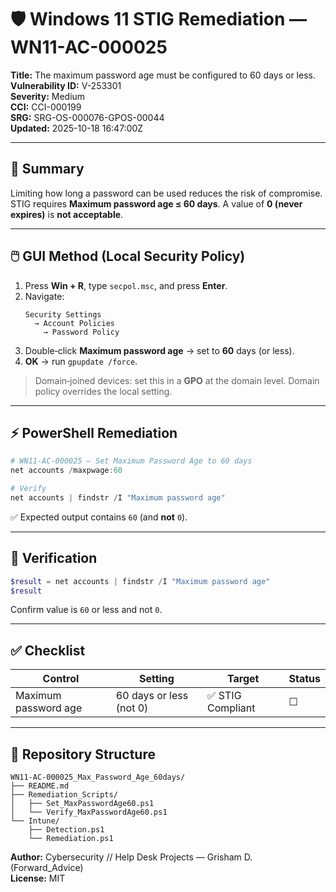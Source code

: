 # 🛡️ Windows 11 STIG Remediation — WN11-AC-000025

**Title:** The maximum password age must be configured to 60 days or less.  
**Vulnerability ID:** V-253301  
**Severity:** Medium  
**CCI:** CCI-000199  
**SRG:** SRG-OS-000076-GPOS-00044  
**Updated:** 2025-10-18 16:47:00Z

---

## 📘 Summary
Limiting how long a password can be used reduces the risk of compromise.  
STIG requires **Maximum password age ≤ 60 days**. A value of **0 (never expires)** is **not acceptable**.

---

## 🖱️ GUI Method (Local Security Policy)

1. Press **Win + R**, type `secpol.msc`, and press **Enter**.  
2. Navigate:  
   ```
   Security Settings
     → Account Policies
       → Password Policy
   ```
3. Double‑click **Maximum password age** → set to **60** days (or less).  
4. **OK** → run `gpupdate /force`.

> Domain‑joined devices: set this in a **GPO** at the domain level. Domain policy overrides the local setting.

---

## ⚡ PowerShell Remediation

```powershell
# WN11-AC-000025 — Set Maximum Password Age to 60 days
net accounts /maxpwage:60

# Verify
net accounts | findstr /I "Maximum password age"
```
✅ Expected output contains `60` (and **not** `0`).

---

## 🧩 Verification
```powershell
$result = net accounts | findstr /I "Maximum password age"
$result
```
Confirm value is `60` or less and not `0`.

---

## ✅ Checklist

| Control | Setting | Target | Status |
|----------|----------|---------|---------|
| Maximum password age | 60 days or less (not 0) | ✅ STIG Compliant | ☐ |

---

## 📁 Repository Structure

```
WN11-AC-000025_Max_Password_Age_60days/
├── README.md
├── Remediation_Scripts/
│   ├── Set_MaxPasswordAge60.ps1
│   └── Verify_MaxPasswordAge60.ps1
└── Intune/
    ├── Detection.ps1
    └── Remediation.ps1
```

**Author:** Cybersecurity // Help Desk Projects — Grisham D. (Forward_Advice)  
**License:** MIT

